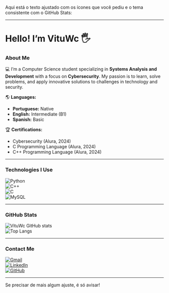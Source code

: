 Aqui está o texto ajustado com os ícones que você pediu e o tema consistente com o GitHub Stats:  

---

# Hello! I’m VituWc 🖐️  

### About Me  

💻 I’m a Computer Science student specializing in **Systems Analysis and Development** with a focus on **Cybersecurity**. My passion is to learn, solve problems, and apply innovative solutions to challenges in technology and security.  

🌎 **Languages:**  
- **Portuguese:** Native  
- **English:** Intermediate (B1)  
- **Spanish:** Basic  

🏆 **Certifications:**  
- Cybersecurity (Alura, 2024)  
- C Programming Language (Alura, 2024)  
- C++ Programming Language (Alura, 2024)  

---

### Technologies I Use  

![Python](https://img.shields.io/badge/Python-3776AB?style=for-the-badge&logo=python&logoColor=white&color=30363d)  
![C++](https://img.shields.io/badge/C%2B%2B-00599C?style=for-the-badge&logo=c%2B%2B&logoColor=white&color=30363d)  
![C](https://img.shields.io/badge/C-00599C?style=for-the-badge&logo=c&logoColor=white&color=30363d)  
![MySQL](https://img.shields.io/badge/MySQL-4479A1?style=for-the-badge&logo=mysql&logoColor=white&color=30363d)  

---

### GitHub Stats  

![VituWc GitHub stats](https://github-readme-stats.vercel.app/api?username=vituwc&show_icons=true&theme=transparent)  
![Top Langs](https://github-readme-stats.vercel.app/api/top-langs/?username=vituwc&layout=compact&theme=transparent)  

---

### Contact Me  

[![Gmail](https://img.shields.io/badge/Gmail-D14836?style=for-the-badge&logo=gmail&logoColor=white)](mailto:vituuwc@gmail.com)  
[![LinkedIn](https://img.shields.io/badge/LinkedIn-0077B5?style=for-the-badge&logo=linkedin&logoColor=white)](https://linkedin.com/in/vituwc)  
[![GitHub](https://img.shields.io/badge/GitHub-100000?style=for-the-badge&logo=github&logoColor=white)](https://github.com/vituwc)  

---  

Se precisar de mais algum ajuste, é só avisar!
